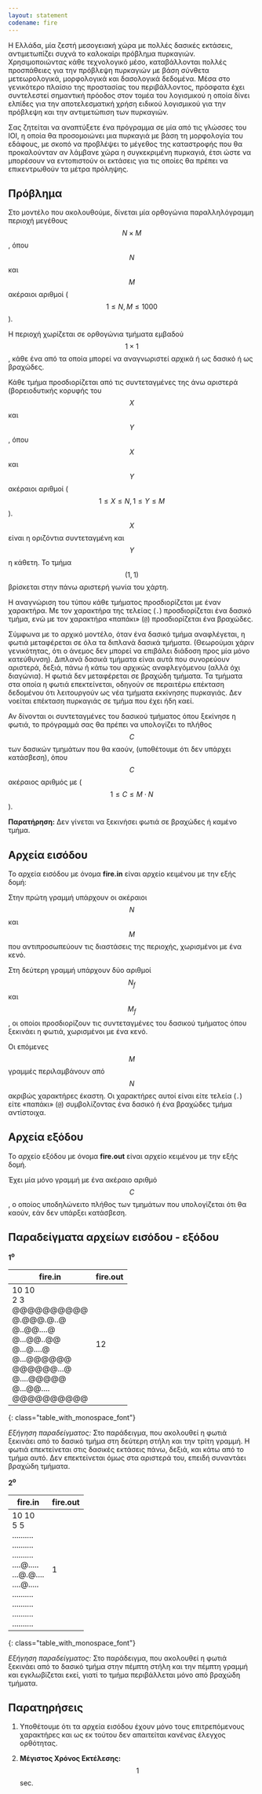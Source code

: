 ```yaml
---
layout: statement
codename: fire
---
```


Η Ελλάδα, μία ζεστή μεσογειακή χώρα με πολλές δασικές εκτάσεις, αντιμετωπίζει συχνά το καλοκαίρι πρόβλημα πυρκαγιών. Xρησιμοποιώντας κάθε τεχνολογικό μέσο, καταβάλλονται πολλές προσπάθειες για την πρόβλεψη πυρκαγιών με βάση σύνθετα μετεωρολογικά, μορφολογικά και δασολογικά δεδομένα. Mέσα στο γενικότερο πλαίσιο της προστασίας του περιβάλλοντος, πρόσφατα έχει συντελεστεί σημαντική πρόοδος στον τομέα του λογισμικού η οποία δίνει ελπίδες για την αποτελεσματική χρήση ειδικού λογισμικού για την πρόβλεψη και την αντιμετώπιση των πυρκαγιών.

Σας ζητείται να αναπτύξετε ένα πρόγραμμα σε μία από τις γλώσσες του ΙΟΙ, η οποία θα προσομοιώνει μια πυρκαγιά με βάση τη μορφολογία του εδάφους, με σκοπό να προβλέψει το μέγεθος της καταστροφής που θα προκαλούνταν αν λάμβανε χώρα η συγκεκριμένη πυρκαγιά, έτσι ώστε να μπορέσουν να εντοπιστούν οι εκτάσεις για τις οποίες θα πρέπει να επικεντρωθούν τα μέτρα πρόληψης.

## Πρόβλημα

Στο μοντέλο που ακολουθούμε, δίνεται μία ορθογώνια παραλληλόγραμμη περιοχή μεγέθους $$N \times M$$, όπου $$N$$ και $$M$$ ακέραιοι αριθμοί ($$1 \leq N, M \leq 1000$$).

Η περιοχή χωρίζεται σε ορθογώνια τμήματα εμβαδού $$1 \times 1$$, κάθε ένα από τα οποία μπορεί να αναγνωριστεί αρχικά ή ως δασικό ή ως βραχώδες.

Κάθε τμήμα προσδιορίζεται από τις συντεταγμένες της άνω αριστερά (βορειοδυτικής κορυφής του $$X$$ και $$Y$$, όπου $$X$$ και $$Y$$ ακέραιοι αριθμοί ($$1 \leq X \leq N, 1 \leq Y \leq M$$). $$X$$ είναι η οριζόντια συντεταγμένη και $$Y$$ η κάθετη. Το τμήμα $$(1, 1)$$ βρίσκεται στην πάνω αριστερή γωνία του χάρτη.

Η αναγνώριση του τύπου κάθε τμήματος προσδιορίζεται με έναν χαρακτήρα. Mε τον χαρακτήρα της τελείας (`.`) προσδιορίζεται ένα δασικό τμήμα, ενώ με τον χαρακτήρα «παπάκι» (`@`) προσδιορίζεται ένα βραχώδες.

Σύμφωνα με το αρχικό μοντέλο, όταν ένα δασικό τμήμα αναφλέγεται, η φωτιά μεταφέρεται σε όλα τα διπλανά δασικά τμήματα. (Θεωρούμαι χάριν γενικότητας, ότι ο άνεμος δεν μπορεί να επιβάλει διάδοση προς μία μόνο κατεύθυνση). Διπλανά δασικά τμήματα είναι αυτά που συνορεύουν αριστερά, δεξιά, πάνω ή κάτω του αρχικώς αναφλεγόμενου (αλλά όχι διαγώνια). Η φωτιά δεν μεταφέρεται σε βραχώδη τμήματα. Τα τμήματα στα οποία η φωτιά επεκτείνεται, οδηγούν σε περαιτέρω επέκταση δεδομένου ότι λειτουργούν ως νέα τμήματα εκκίνησης πυρκαγιάς. Δεν νοείται επέκταση πυρκαγιάς σε τμήμα που έχει ήδη καεί.

Αν δίνονται οι συντεταγμένες του δασικού τμήματος όπου ξεκίνησε η φωτιά, το πρόγραμμά σας θα πρέπει να υπολογίζει το πλήθος $$C$$ των δασικών τμημάτων που θα καούν, (υποθέτουμε ότι δεν υπάρχει κατάσβεση), όπου $$C$$ ακέραιος αριθμός με ($$1 \leq C \leq M\cdot N$$).

**Παρατήρηση:** Δεν γίνεται να ξεκινήσει φωτιά σε βραχώδες ή καμένο τμήμα.

## Αρχεία εισόδου

Το αρχεία εισόδου με όνομα **fire.in** είναι αρχείο κειμένου με την εξής δομή:

Στην πρώτη γραμμή υπάρχουν οι ακέραιοι $$N$$ και $$M$$ που αντιπροσωπεύουν τις διαστάσεις της περιοχής, χωρισμένοι με ένα κενό.

Στη δεύτερη γραμμή υπάρχουν δύο αριθμοί $$N_f$$ και $$M_f$$, οι οποίοι προσδιορίζουν τις συντεταγμένες του δασικού τμήματος όπου ξεκινάει η φωτιά, χωρισμένοι με ένα κενό. 

Οι επόμενες $$M$$ γραμμές περιλαμβάνουν από $$N$$ ακριβώς χαρακτήρες έκαστη. Οι χαρακτήρες αυτοί είναι είτε τελεία (`.`) είτε «παπάκι» (`@`) συμβολίζοντας ένα δασικό ή ένα βραχώδες τμήμα αντίστοιχα.

## Αρχεία εξόδου

Το αρχείο εξόδου με όνομα **fire.out** είναι αρχείο κειμένου με την εξής δομή. 

Έχει μία μόνο γραμμή με ένα ακέραιο αριθμό $$C$$, ο οποίος υποδηλώνειτο πλήθος των τμημάτων που υπολογίζεται ότι θα καούν, εάν δεν υπάρξει κατάσβεση.


## Παραδείγματα αρχείων εισόδου - εξόδου

**1<sup>o</sup>**

| **fire.in**                         | **fire.out** |
| ------------------------------------ | ------------- |
| 10 10 <br> 2 3 <br> @@@@@@@@@@ <br> @.@@@.@..@ <br> @..@@\.\.\.\.@ <br> @\.\.\.@@..@@ <br> @\.\.\.@\.\.\.\.@ <br> @\.\.\.@@@@@@ <br> @@@@@@\.\.\.@ <br> @\.\.\.\.@@@@@ <br> @\.\.\.@@\.\.\.\. <br> @@@@@@@@@@ | 12 |
{: class="table_with_monospace_font"}

*Εξήγηση παραδείγματος:* Στο παράδειγμα, που ακολουθεί η φωτιά ξεκινάει από το δασικό τμήμα στη δεύτερη στήλη και την τρίτη γραμμή. Η φωτιά επεκτείνεται στις δασικές εκτάσεις πάνω, δεξιά, και κάτω από το τμήμα αυτό. Δεν επεκτείνεται όμως στα αριστερά του, επειδή συναντάει βραχώδη τμήματα.

**2<sup>o</sup>**

| **fire.in**                         | **fire.out** |
| ------------------------------------ | ------------- |
| 10 10 <br> 5 5 <br> \.\.\.\.\.\.\.\.\.\. <br> \.\.\.\.\.\.\.\.\.\. <br> \.\.\.\.\.\.\.\.\.\. <br> \.\.\.\.@\.\.\.\.\. <br> \.\.\.@\.@\.\.\.\. <br> \.\.\.\.@\.\.\.\.\. <br> \.\.\.\.\.\.\.\.\.\. <br> \.\.\.\.\.\.\.\.\.\. <br> \.\.\.\.\.\.\.\.\.\. <br> \.\.\.\.\.\.\.\.\.\. | 1 |
{: class="table_with_monospace_font"}

*Εξήγηση παραδείγματος:* Στο παράδειγμα, που ακολουθεί η φωτιά ξεκινάει από το δασικό
τμήμα στην πέμπτη στήλη και την πέμπτη γραμμή και εγκλωβίζεται
εκεί, γιατί το τμήμα περιβάλλεται μόνο από βραχώδη τμήματα.

## Παρατηρήσεις

 1. Yποθέτουμε ότι τα αρχεία εισόδου έχουν μόνο τους επιτρεπόμενους χαρακτήρες και ως εκ τούτου δεν απαιτείται κανένας έλεγχος ορθότητας.

 2. **Mέγιστος Xρόνος Εκτέλεσης:** $$1$$ sec.
